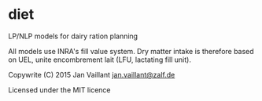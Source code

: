 # diet
LP/NLP models for dairy ration planning

All models use INRA's fill value system. Dry matter intake is therefore based on UEL, unite encombrement lait (LFU, lactating fill unit).

Copywrite (C) 2015 Jan Vaillant <jan.vaillant@zalf.de>

Licensed under the MIT licence

